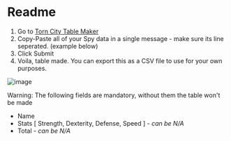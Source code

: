 # Readme

1. Go to [Torn City Table Maker](https://zaeems.github.io/torn-city-table-maker/)
2. Copy-Paste all of your Spy data in a single message - make sure its line seperated. (example below)
3. Click Submit
4. Voila, table made. You can export this as a CSV file to use for your own purposes.

![image](https://github.com/Zaeems/torn-city-table-maker/assets/46079004/a72d9b21-ebb9-4301-80b6-511c8f162cc4)

Warning:
The following fields are mandatory, without them the table won't be made

- Name
- Stats [ Strength, Dexterity, Defense, Speed ] - *can be N/A*
- Total - *can be N/A*
